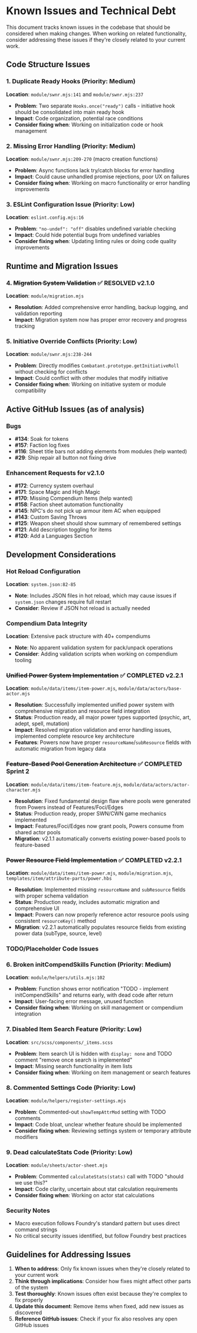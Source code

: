 # Known Issues and Technical Debt

This document tracks known issues in the codebase that should be considered when making changes. When working on related functionality, consider addressing these issues if they're closely related to your current work.

## Code Structure Issues

### 1. Duplicate Ready Hooks (Priority: Medium)
**Location**: `module/swnr.mjs:141` and `module/swnr.mjs:237`
- **Problem**: Two separate `Hooks.once("ready")` calls - initiative hook should be consolidated into main ready hook
- **Impact**: Code organization, potential race conditions
- **Consider fixing when**: Working on initialization code or hook management

### 2. Missing Error Handling (Priority: Medium)
**Location**: `module/swnr.mjs:209-270` (macro creation functions)
- **Problem**: Async functions lack try/catch blocks for error handling
- **Impact**: Could cause unhandled promise rejections, poor UX on failures
- **Consider fixing when**: Working on macro functionality or error handling improvements

### 3. ESLint Configuration Issue (Priority: Low)
**Location**: `eslint.config.mjs:16`
- **Problem**: `"no-undef": "off"` disables undefined variable checking
- **Impact**: Could hide potential bugs from undefined variables
- **Consider fixing when**: Updating linting rules or doing code quality improvements

## Runtime and Migration Issues

### 4. ~~Migration System Validation~~ ✅ **RESOLVED v2.1.0**
**Location**: `module/migration.mjs` 
- **Resolution**: Added comprehensive error handling, backup logging, and validation reporting
- **Impact**: Migration system now has proper error recovery and progress tracking

### 5. Initiative Override Conflicts (Priority: Low)
**Location**: `module/swnr.mjs:238-244`
- **Problem**: Directly modifies `Combatant.prototype.getInitiativeRoll` without checking for conflicts
- **Impact**: Could conflict with other modules that modify initiative
- **Consider fixing when**: Working on initiative system or module compatibility

## Active GitHub Issues (as of analysis)

### Bugs
- **#134**: Soak for tokens
- **#157**: Faction log fixes  
- **#116**: Sheet title bars not adding elements from modules (help wanted)
- **#29**: Ship repair all button not fixing drive

### Enhancement Requests for v2.1.0
- **#172**: Currency system overhaul
- **#171**: Space Magic and High Magic
- **#170**: Missing Compendium Items (help wanted)
- **#158**: Faction sheet automation functionality
- **#145**: NPC's do not pick up armour item AC when equipped
- **#143**: Custom Saving Throws
- **#125**: Weapon sheet should show summary of remembered settings
- **#121**: Add description toggling for items
- **#120**: Add a Languages Section

## Development Considerations

### Hot Reload Configuration
**Location**: `system.json:82-85`
- **Note**: Includes JSON files in hot reload, which may cause issues if `system.json` changes require full restart
- **Consider**: Review if JSON hot reload is actually needed

### Compendium Data Integrity
**Location**: Extensive pack structure with 40+ compendiums
- **Note**: No apparent validation system for pack/unpack operations
- **Consider**: Adding validation scripts when working on compendium tooling

### ~~Unified Power System Implementation~~ ✅ **COMPLETED v2.2.1**
**Location**: `module/data/items/item-power.mjs`, `module/data/actors/base-actor.mjs`
- **Resolution**: Successfully implemented unified power system with comprehensive migration and resource field integration
- **Status**: Production ready, all major power types supported (psychic, art, adept, spell, mutation)
- **Impact**: Resolved migration validation and error handling issues, implemented complete resource key architecture
- **Features**: Powers now have proper `resourceName`/`subResource` fields with automatic migration from legacy data

### ~~Feature-Based Pool Generation Architecture~~ ✅ **COMPLETED Sprint 2**
**Location**: `module/data/items/item-feature.mjs`, `module/data/actors/actor-character.mjs`
- **Resolution**: Fixed fundamental design flaw where pools were generated from Powers instead of Features/Foci/Edges
- **Status**: Production ready, proper SWN/CWN game mechanics implemented
- **Impact**: Features/Foci/Edges now grant pools, Powers consume from shared actor pools
- **Migration**: v2.1.1 automatically converts existing power-based pools to feature-based

### ~~Power Resource Field Implementation~~ ✅ **COMPLETED v2.2.1**
**Location**: `module/data/items/item-power.mjs`, `module/migration.mjs`, `templates/item/attribute-parts/power.hbs`
- **Resolution**: Implemented missing `resourceName` and `subResource` fields with proper schema validation
- **Status**: Production ready, includes automatic migration and comprehensive UI
- **Impact**: Powers can now properly reference actor resource pools using consistent `resourceKey()` method
- **Migration**: v2.2.1 automatically populates resource fields from existing power data (subType, source, level)

### TODO/Placeholder Code Issues

### 6. Broken initCompendSkills Function (Priority: Medium)
**Location**: `module/helpers/utils.mjs:102`
- **Problem**: Function shows error notification "TODO - implement initCompendSkills" and returns early, with dead code after return
- **Impact**: User-facing error message, unused function
- **Consider fixing when**: Working on skill management or compendium integration

### 7. Disabled Item Search Feature (Priority: Low)
**Location**: `src/scss/components/_items.scss`
- **Problem**: Item search UI is hidden with `display: none` and TODO comment "remove once search is implemented"
- **Impact**: Missing search functionality in item lists
- **Consider fixing when**: Working on item management or search features

### 8. Commented Settings Code (Priority: Low)
**Location**: `module/helpers/register-settings.mjs`
- **Problem**: Commented-out `showTempAttrMod` setting with TODO comments
- **Impact**: Code bloat, unclear whether feature should be implemented
- **Consider fixing when**: Reviewing settings system or temporary attribute modifiers

### 9. Dead calculateStats Code (Priority: Low)
**Location**: `module/sheets/actor-sheet.mjs`
- **Problem**: Commented `calculateStats(stats)` call with TODO "should we use this?"
- **Impact**: Code clarity, uncertain about stat calculation requirements
- **Consider fixing when**: Working on actor stat calculations

### Security Notes
- Macro execution follows Foundry's standard pattern but uses direct command strings
- No critical security issues identified, but follow Foundry best practices

## Guidelines for Addressing Issues

1. **When to address**: Only fix known issues when they're closely related to your current work
2. **Think through implications**: Consider how fixes might affect other parts of the system
3. **Test thoroughly**: Known issues often exist because they're complex to fix properly
4. **Update this document**: Remove items when fixed, add new issues as discovered
5. **Reference GitHub issues**: Check if your fix also resolves any open GitHub issues